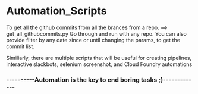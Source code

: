 # Automation_Scripts
To get all the github commits from all the brances from a repo. 
==> get_all_githubcommits.py 
Go through and run with any repo. 
You can also provide filter by any date since or until changing the params, to get the commit list.

Similiarly, there are multiple scripts that will be useful for creating pipelines, interactive slackbots, selenium screenshot, and Cloud Foundry automations 
 

### ----------Automation is the key to end boring tasks ;)-------------
